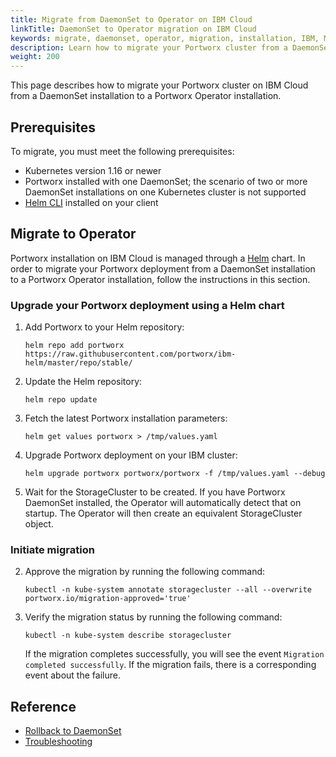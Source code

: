 ```yaml
---
title: Migrate from DaemonSet to Operator on IBM Cloud
linkTitle: DaemonSet to Operator migration on IBM Cloud
keywords: migrate, daemonset, operator, migration, installation, IBM, Marketplace
description: Learn how to migrate your Portworx cluster from a DaemonSet installation to a Portworx Operator installation on IBM Cloud
weight: 200
---
```


This page describes how to migrate your Portworx cluster on IBM Cloud from a DaemonSet installation to a Portworx Operator installation.

## Prerequisites

To migrate, you must meet the following prerequisites:

* Kubernetes version 1.16 or newer
* Portworx installed with one DaemonSet; the scenario of two or more DaemonSet installations on one Kubernetes cluster is not supported
* [Helm CLI](https://www.ibm.com/docs/en/cloud-private/3.1.2?topic=guide-installing-helm-cli-helm) installed on your client

## Migrate to Operator

Portworx installation on IBM Cloud is managed through a [Helm](https://github.com/portworx/ibm-helm/tree/master/chart/portworx) chart. In order to migrate your Portworx deployment from a DaemonSet installation to a Portworx Operator installation, follow the instructions in this section.

### Upgrade your Portworx deployment using a Helm chart

1. Add Portworx to your Helm repository:

   ``` text
   helm repo add portworx https://raw.githubusercontent.com/portworx/ibm-helm/master/repo/stable/

   ```
2. Update the Helm repository:

   ```text
   helm repo update
   ```
3. Fetch the latest Portworx installation parameters:

   ```text
   helm get values portworx > /tmp/values.yaml
   ```
4. Upgrade Portworx deployment on your IBM cluster:

   ```text
   helm upgrade portworx portworx/portworx -f /tmp/values.yaml --debug
   ```
5. Wait for the StorageCluster to be created. If you have Portworx DaemonSet installed, the Operator will automatically detect that on startup. The Operator will then create an equivalent StorageCluster object.


### Initiate migration

2. Approve the migration by running the following command:

   ```tet
   kubectl -n kube-system annotate storagecluster --all --overwrite portworx.io/migration-approved='true'
   ```

3. Verify the migration status by running the following command:

   ```text
   kubectl -n kube-system describe storagecluster
   ```

    If the migration completes successfully, you will see the event `Migration completed successfully`. If the migration fails, there is a corresponding event about the failure.

## Reference 

* [Rollback to DaemonSet](/operations/operate-kubernetes/migrate-daemonset/migrate-daemonset-operator/#rollback-to-daemonset)
* [Troubleshooting](/operations/operate-kubernetes/migrate-daemonset/migrate-daemonset-operator/#troubleshooting)


